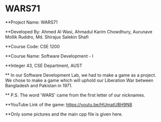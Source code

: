 # WARS71
**Project Name: WARS71

**Developed By: Ahmed Al Wasi, Ahmadul Karim Chowdhury, Aurunave Mollik Ruddro, Md. Shirajus Salekin Shafi

**Course Code: CSE 1200

**Course Name: Software Development - I

**Integer 43, CSE Department, AUST

** In our Software Development Lab, we had to make a game as a project. We chose to make a game which will uphold our Liberation War between Bangladesh and Pakistan in 1971.

** P.S. The word 'WARS' came from the first letter of our nicknames.

**YouTube Link of the game: https://youtu.be/HUmatUBH9N8

**Only some pictures and the main cpp file is given here.


